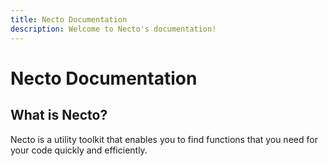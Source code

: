 ```yaml
---
title: Necto Documentation
description: Welcome to Necto's documentation!
---
```


# Necto Documentation

## What is Necto?

Necto is a utility toolkit that enables you to find functions that you need for your code quickly and efficiently.